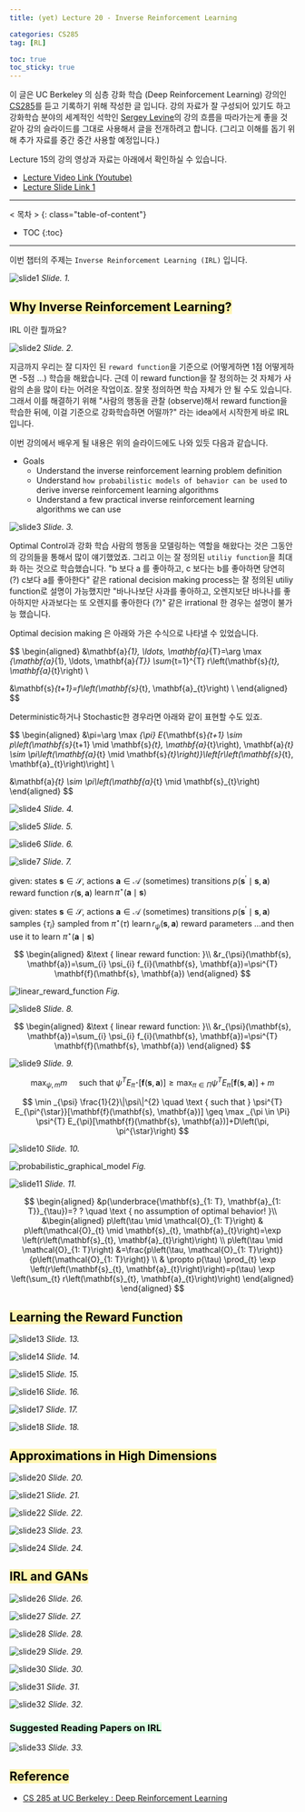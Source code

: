 ```yaml
---
title: (yet) Lecture 20 - Inverse Reinforcement Learning

categories: CS285
tag: [RL]

toc: true
toc_sticky: true
---
```



이 글은 UC Berkeley 의 심층 강화 학습 (Deep Reinforcement Learning) 강의인 [CS285](http://rail.eecs.berkeley.edu/deeprlcourse/)를 듣고 기록하기 위해 작성한 글 입니다. 
강의 자료가 잘 구성되어 있기도 하고 강화학습 분야의 세계적인 석학인 [Sergey Levine](http://people.eecs.berkeley.edu/~svlevine/)의 강의 흐름을 따라가는게 좋을 것 같아 강의 슬라이드를 그대로 사용해서 글을 전개하려고 합니다. (그리고 이해를 돕기 위해 추가 자료를 중간 중간 사용할 예정입니다.)


Lecture 15의 강의 영상과 자료는 아래에서 확인하실 수 있습니다. 
- [Lecture Video Link (Youtube)](https://www.youtube.com/watch?v=EcxpbhDeuZw&list=PL_iWQOsE6TfURIIhCrlt-wj9ByIVpbfGc&index=88)
- [Lecture Slide Link 1](http://rail.eecs.berkeley.edu/deeprlcourse/static/slides/lec-20.pdf)


---
< 목차 >
{: class="table-of-content"}
* TOC
{:toc}
---

이번 챕터의 주제는 `Inverse Reinforcement Learning (IRL)` 입니다.

![slide1](/assets/images/CS285/lec-20/slide1.png)
*Slide. 1.*


## <mark style='background-color: #fff5b1'> Why Inverse Reinforcement Learning?  </mark>

IRL 이란 뭘까요?

![slide2](/assets/images/CS285/lec-20/slide2.png)
*Slide. 2.*

지금까지 우리는 잘 디자인 된 `reward function`을 기준으로 (어떻게하면 1점 어떻게하면 -5점 ...) 학습을 해왔습니다. 
근데 이 reward function을 잘 정의하는 것 자체가 사람의 손을 많이 타는 어려운 작업이죠.
잘못 정의하면 학습 자체가 안 될 수도 있습니다.
그래서 이를 해결하기 위해 "사람의 행동을 관찰 (observe)해서 reward function을 학습한 뒤에, 이걸 기준으로 강화학습하면 어떨까?" 라는 idea에서 시작한게 바로 IRL 입니다.

이번 강의에서 배우게 될 내용은 위의 슬라이드에도 나와 있듯 다음과 같습니다.

- Goals
  - Understand the inverse reinforcement learning problem definition
  - Understand `how probabilistic models of behavior can be used` to derive inverse reinforcement learning algorithms
  - Understand a few practical inverse reinforcement learning algorithms we can use





![slide3](/assets/images/CS285/lec-20/slide3.png)
*Slide. 3.*

Optimal Control과 강화 학습 사람의 행동을 모델링하는 역할을 해왔다는 것은 그동안의 강의들을 통해서 많이 얘기했었죠.
그리고 이는 잘 정의된 `utiliy function`을 최대화 하는 것으로 학습했습니다. "b 보다 a 를 좋아하고, c 보다는 b를 좋아하면 당연히 (?) c보다 a를 좋아한다" 같은 rational decision making process는 잘 정의된 utiliy function로 설명이 가능했지만 "바나나보단 사과를 좋아하고, 오렌지보단 바나나를 좋아하지만 사과보다는 또 오렌지를 좋아한다 (?)" 같은 irrational 한 경우는 설명이 불가능 했습니다.

Optimal decision making 은 아래와 가은 수식으로 나타낼 수 있었습니다.

$$
\begin{aligned}
&\mathbf{a}_{1}, \ldots, \mathbf{a}_{T}=\arg \max _{\mathbf{a}_{1}, \ldots, \mathbf{a}_{T}} \sum_{t=1}^{T} r\left(\mathbf{s}_{t}, \mathbf{a}_{t}\right) \\

&\mathbf{s}_{t+1}=f\left(\mathbf{s}_{t}, \mathbf{a}_{t}\right) \\
\end{aligned}
$$

Deterministic하거나 Stochastic한 경우라면 아래와 같이 표현할 수도 있죠.

$$
\begin{aligned}
&\pi=\arg \max _{\pi} E_{\mathbf{s}_{t+1} \sim p\left(\mathbf{s}_{t+1} \mid \mathbf{s}_{t}, \mathbf{a}_{t}\right), \mathbf{a}_{t} \sim \pi\left(\mathbf{a}_{t} \mid \mathbf{s}_{t}\right)}\left[r\left(\mathbf{s}_{t}, \mathbf{a}_{t}\right)\right] \\

&\mathbf{a}_{t} \sim \pi\left(\mathbf{a}_{t} \mid \mathbf{s}_{t}\right)
\end{aligned}
$$



![slide4](/assets/images/CS285/lec-20/slide4.png)
*Slide. 4.*

![slide5](/assets/images/CS285/lec-20/slide5.png)
*Slide. 5.*

![slide6](/assets/images/CS285/lec-20/slide6.png)
*Slide. 6.*

![slide7](/assets/images/CS285/lec-20/slide7.png)
*Slide. 7.*


given:
states $\mathbf{s} \in \mathcal{S}$, actions $\mathbf{a} \in \mathcal{A}$
(sometimes) transitions $p\left(\mathbf{s}^{\prime} \mid \mathbf{s}, \mathbf{a}\right)$
reward function $r(\mathbf{s}, \mathbf{a})$
$\operatorname{learn} \pi^{\star}(\mathbf{a} \mid \mathbf{s})$


given:
states $\mathbf{s} \in \mathcal{S}$, actions $\mathbf{a} \in \mathcal{A}$
(sometimes) transitions $p\left(\mathbf{s}^{\prime} \mid \mathbf{s}, \mathbf{a}\right)$
samples $\left\{\tau_{i}\right\}$ sampled from $\pi^{\star}(\tau)$
$\operatorname{learn} r_{\psi}(\mathbf{s}, \mathbf{a})$
reward parameters
...and then use it to learn $\pi^{\star}(\mathbf{a} \mid \mathbf{s})$

$$
\begin{aligned}
&\text { linear reward function: }\\
&r_{\psi}(\mathbf{s}, \mathbf{a})=\sum_{i} \psi_{i} f_{i}(\mathbf{s}, \mathbf{a})=\psi^{T} \mathbf{f}(\mathbf{s}, \mathbf{a})
\end{aligned}
$$



![linear_reward_function](/assets/images/CS285/lec-20/linear_reward_function.png)
*Fig.*


![slide8](/assets/images/CS285/lec-20/slide8.png)
*Slide. 8.*

$$
\begin{aligned}
&\text { linear reward function: }\\
&r_{\psi}(\mathbf{s}, \mathbf{a})=\sum_{i} \psi_{i} f_{i}(\mathbf{s}, \mathbf{a})=\psi^{T} \mathbf{f}(\mathbf{s}, \mathbf{a})
\end{aligned}
$$



![slide9](/assets/images/CS285/lec-20/slide9.png)
*Slide. 9.*

$$
\max _{\psi, m} m \quad \text { such that } \psi^{T} E_{\pi^{\star}}[\mathbf{f}(\mathbf{s}, \mathbf{a})] \geq \max _{\pi \in \Pi} \psi^{T} E_{\pi}[\mathbf{f}(\mathbf{s}, \mathbf{a})]+m
$$

$$
\min _{\psi} \frac{1}{2}\|\psi\|^{2} \quad \text { such that } \psi^{T} E_{\pi^{\star}}[\mathbf{f}(\mathbf{s}, \mathbf{a})] \geq \max _{\pi \in \Pi} \psi^{T} E_{\pi}[\mathbf{f}(\mathbf{s}, \mathbf{a})]+D\left(\pi, \pi^{\star}\right)
$$

![slide10](/assets/images/CS285/lec-20/slide10.png)
*Slide. 10.*





![probabilistic_graphical_model](/assets/images/CS285/lec-20/probabilistic_graphical_model.png)
*Fig.*



![slide11](/assets/images/CS285/lec-20/slide11.png)
*Slide. 11.*

$$
\begin{aligned}
&p(\underbrace{\mathbf{s}_{1: T}, \mathbf{a}_{1: T}}_{\tau})=? ? \quad \text { no assumption of optimal behavior! }\\
&\begin{aligned}
p\left(\tau \mid \mathcal{O}_{1: T}\right) & p\left(\mathcal{O}_{t} \mid \mathbf{s}_{t}, \mathbf{a}_{t}\right)=\exp \left(r\left(\mathbf{s}_{t}, \mathbf{a}_{t}\right)\right) \\
p\left(\tau \mid \mathcal{O}_{1: T}\right) &=\frac{p\left(\tau, \mathcal{O}_{1: T}\right)}{p\left(\mathcal{O}_{1: T}\right)} \\
& \propto p(\tau) \prod_{t} \exp \left(r\left(\mathbf{s}_{t}, \mathbf{a}_{t}\right)\right)=p(\tau) \exp \left(\sum_{t} r\left(\mathbf{s}_{t}, \mathbf{a}_{t}\right)\right)
\end{aligned}
\end{aligned}
$$







## <mark style='background-color: #fff5b1'> Learning the Reward Function  </mark>

![slide13](/assets/images/CS285/lec-20/slide13.png)
*Slide. 13.*

![slide14](/assets/images/CS285/lec-20/slide14.png)
*Slide. 14.*

![slide15](/assets/images/CS285/lec-20/slide15.png)
*Slide. 15.*

![slide16](/assets/images/CS285/lec-20/slide16.png)
*Slide. 16.*

![slide17](/assets/images/CS285/lec-20/slide17.png)
*Slide. 17.*

![slide18](/assets/images/CS285/lec-20/slide18.png)
*Slide. 18.*



## <mark style='background-color: #fff5b1'> Approximations in High Dimensions  </mark>

![slide20](/assets/images/CS285/lec-20/slide20.png)
*Slide. 20.*

![slide21](/assets/images/CS285/lec-20/slide21.png)
*Slide. 21.*

![slide22](/assets/images/CS285/lec-20/slide22.png)
*Slide. 22.*

![slide23](/assets/images/CS285/lec-20/slide23.png)
*Slide. 23.*

![slide24](/assets/images/CS285/lec-20/slide24.png)
*Slide. 24.*






## <mark style='background-color: #fff5b1'> IRL and GANs  </mark>

![slide26](/assets/images/CS285/lec-20/slide26.png)
*Slide. 26.*

![slide27](/assets/images/CS285/lec-20/slide27.png)
*Slide. 27.*

![slide28](/assets/images/CS285/lec-20/slide28.png)
*Slide. 28.*

![slide29](/assets/images/CS285/lec-20/slide29.png)
*Slide. 29.*

![slide30](/assets/images/CS285/lec-20/slide30.png)
*Slide. 30.*

![slide31](/assets/images/CS285/lec-20/slide31.png)
*Slide. 31.*

![slide32](/assets/images/CS285/lec-20/slide32.png)
*Slide. 32.*




### <mark style='background-color: #dcffe4'> Suggested Reading Papers on IRL </mark>

![slide33](/assets/images/CS285/lec-20/slide33.png)
*Slide. 33.*




## <mark style='background-color: #fff5b1'> Reference </mark>

- [CS 285 at UC Berkeley : Deep Reinforcement Learning](http://rail.eecs.berkeley.edu/deeprlcourse/)































